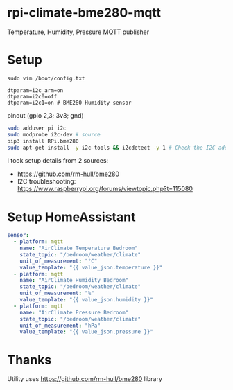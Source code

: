 # rpi-climate-bme280-mqtt
Temperature, Humidity, Pressure MQTT publisher

# Setup
`sudo vim /boot/config.txt`
```
dtparam=i2c_arm=on
dtparam=i2c0=off
dtparam=i2c1=on # BME280 Humidity sensor
```
pinout (gpio 2,3; 3v3; gnd)
```sh
sudo adduser pi i2c
sudo modprobe i2c-dev # source
pip3 install RPi.bme280
sudo apt-get install -y i2c-tools && i2cdetect -y 1 # Check the I2C address
```

I took setup details from 2 sources:
- https://github.com/rm-hull/bme280
- I2C troubleshooting: https://www.raspberrypi.org/forums/viewtopic.php?t=115080

# Setup HomeAssistant
```yaml
sensor:
  - platform: mqtt
    name: "AirClimate Temperature Bedroom"
    state_topic: "/bedroom/weather/climate"
    unit_of_measurement: "°C"
    value_template: "{{ value_json.temperature }}"
  - platform: mqtt
    name: "AirClimate Humidity Bedroom"
    state_topic: "/bedroom/weather/climate"
    unit_of_measurement: "%"
    value_template: "{{ value_json.humidity }}"
  - platform: mqtt
    name: "AirClimate Pressure Bedroom"
    state_topic: "/bedroom/weather/climate"
    unit_of_measurement: "hPa"
    value_template: "{{ value_json.pressure }}"
```

# Thanks 
Utility uses https://github.com/rm-hull/bme280 library
